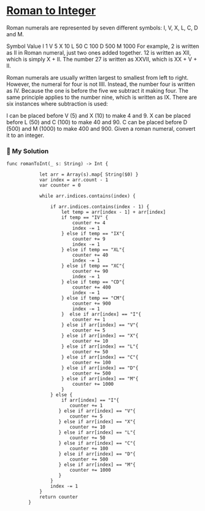 # [Roman to Integer](https://leetcode.com/problems/roman-to-integer/description/)

Roman numerals are represented by seven different symbols: I, V, X, L, C, D and M.

Symbol       Value
I             1
V             5
X             10
L             50
C             100
D             500
M             1000
For example, 2 is written as II in Roman numeral, just two ones added together. 12 is written as XII, which is simply X + II. The number 27 is written as XXVII, which is XX + V + II.

Roman numerals are usually written largest to smallest from left to right. However, the numeral for four is not IIII. Instead, the number four is written as IV. Because the one is before the five we subtract it making four. The same principle applies to the number nine, which is written as IX. There are six instances where subtraction is used:

I can be placed before V (5) and X (10) to make 4 and 9. 
X can be placed before L (50) and C (100) to make 40 and 90. 
C can be placed before D (500) and M (1000) to make 400 and 900.
Given a roman numeral, convert it to an integer.



### 📌 My Solution

```
func romanToInt(_ s: String) -> Int {
            
            let arr = Array(s).map{ String($0) }
            var index = arr.count - 1
            var counter = 0
            
            while arr.indices.contains(index) {
                
                if arr.indices.contains(index - 1) {
                    let temp = arr[index - 1] + arr[index]
                    if temp == "IV" {
                        counter += 4
                        index -= 1
                    } else if temp == "IX"{
                        counter += 9
                        index -= 1
                    } else if temp == "XL"{
                        counter += 40
                        index -= 1
                    } else if temp == "XC"{
                        counter += 90
                        index -= 1
                    } else if temp == "CD"{
                        counter += 400
                        index -= 1
                    } else if temp == "CM"{
                        counter += 900
                        index -= 1
                    }  else if arr[index] == "I"{
                        counter += 1
                    } else if arr[index] == "V"{
                        counter += 5
                    } else if arr[index] == "X"{
                        counter += 10
                    } else if arr[index] == "L"{
                        counter += 50
                    } else if arr[index] == "C"{
                        counter += 100
                    } else if arr[index] == "D"{
                        counter += 500
                    } else if arr[index] == "M"{
                        counter += 1000
                    }
                } else {
                    if arr[index] == "I"{
                       counter += 1
                   } else if arr[index] == "V"{
                       counter += 5
                   } else if arr[index] == "X"{
                       counter += 10
                   } else if arr[index] == "L"{
                       counter += 50
                   } else if arr[index] == "C"{
                       counter += 100
                   } else if arr[index] == "D"{
                       counter += 500
                   } else if arr[index] == "M"{
                       counter += 1000
                   }
                }
                index -= 1
            }
            return counter
        }
```
